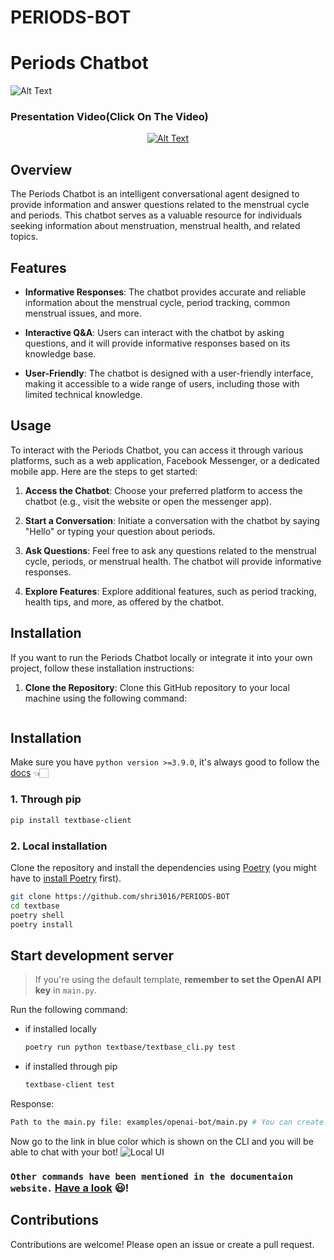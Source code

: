 # PERIODS-BOT

# Periods Chatbot

<img src="https://drive.google.com/uc?export=view&id=1gs4PWfpvRiozW76K9wj8Xb-91yFHfpZT" alt="Alt Text">




### Presentation Video(Click On The Video)

<p align="center">
  <a href="https://drive.google.com/file/d/1wukqKrAyHMabjyRn8WH4YKVJmxmw1xeu/view" target="_blank"><img src="https://drive.google.com/uc?export=view&id=1gs4PWfpvRiozW76K9wj8Xb-91yFHfpZT" alt="Alt Text" /></a>
</p>


## Overview

The Periods Chatbot is an intelligent conversational agent designed to provide information and answer questions related to the menstrual cycle and periods. This chatbot serves as a valuable resource for individuals seeking information about menstruation, menstrual health, and related topics.

## Features

- **Informative Responses**: The chatbot provides accurate and reliable information about the menstrual cycle, period tracking, common menstrual issues, and more.

- **Interactive Q&A**: Users can interact with the chatbot by asking questions, and it will provide informative responses based on its knowledge base.

- **User-Friendly**: The chatbot is designed with a user-friendly interface, making it accessible to a wide range of users, including those with limited technical knowledge.

## Usage

To interact with the Periods Chatbot, you can access it through various platforms, such as a web application, Facebook Messenger, or a dedicated mobile app. Here are the steps to get started:

1. **Access the Chatbot**: Choose your preferred platform to access the chatbot (e.g., visit the website or open the messenger app).

2. **Start a Conversation**: Initiate a conversation with the chatbot by saying "Hello" or typing your question about periods.

3. **Ask Questions**: Feel free to ask any questions related to the menstrual cycle, periods, or menstrual health. The chatbot will provide informative responses.

4. **Explore Features**: Explore additional features, such as period tracking, health tips, and more, as offered by the chatbot.

## Installation

If you want to run the Periods Chatbot locally or integrate it into your own project, follow these installation instructions:

1. **Clone the Repository**: Clone this GitHub repository to your local machine using the following command:
   ```bash
  ## Installation
Make sure you have `python version >=3.9.0`, it's always good to follow the [docs](https://docs.textbase.ai/get-started/installation) 👈🏻
### 1. Through pip
```bash
pip install textbase-client
```



### 2. Local installation
Clone the repository and install the dependencies using [Poetry](https://python-poetry.org/) (you might have to [install Poetry](https://python-poetry.org/docs/#installation) first).

```bash
git clone https://github.com/shri3016/PERIODS-BOT
cd textbase
poetry shell
poetry install
```

## Start development server

> If you're using the default template, **remember to set the OpenAI API key** in `main.py`.

Run the following command:
- if installed locally
    ```bash
    poetry run python textbase/textbase_cli.py test
    ```
- if installed through pip
    ```bash
    textbase-client test
    ```
Response:
```bash
Path to the main.py file: examples/openai-bot/main.py # You can create a main.py by yourself and add that path here. NOTE: The path should not be in quotes
```
Now go to the link in blue color which is shown on the CLI and you will be able to chat with your bot!
![Local UI](assets/test_command.png)

### `Other commands have been mentioned in the documentaion website.` [Have a look](https://docs.textbase.ai/usage) 😃!


## Contributions

Contributions are welcome! Please open an issue or create a pull request.
   
